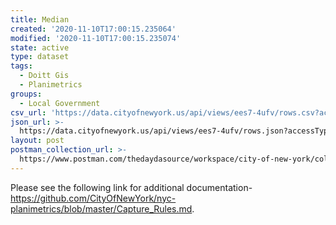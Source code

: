 ```yaml
---
title: Median
created: '2020-11-10T17:00:15.235064'
modified: '2020-11-10T17:00:15.235074'
state: active
type: dataset
tags:
  - Doitt Gis
  - Planimetrics
groups:
  - Local Government
csv_url: 'https://data.cityofnewyork.us/api/views/ees7-4ufv/rows.csv?accessType=DOWNLOAD'
json_url: >-
  https://data.cityofnewyork.us/api/views/ees7-4ufv/rows.json?accessType=DOWNLOAD
layout: post
postman_collection_url: >-
  https://www.postman.com/thedaydasource/workspace/city-of-new-york/collection/15909983-2aa8821c-512a-4eb8-b9fb-1623f8adb975
---
```

Please see the following link for additional documentation- https://github.com/CityOfNewYork/nyc-planimetrics/blob/master/Capture_Rules.md.
